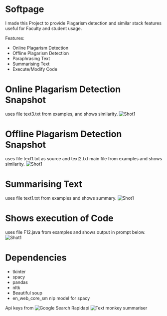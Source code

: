 # Softpage

I made this Project to provide Plagarism detection and similar stack features useful for Faculty and student usage.

Features:

* Online Plagarism Detection
* Offline Plagarism Detection
* Paraphrasing Text
* Summarising Text
* Execute/Modify Code

# Online Plagarism Detection Snapshot
uses file text3.txt from examples, and shows similarity.
![Shot1](https://github.com/r4hu1s0n7/Softpage/blob/main/examples/Screenshot%20(980).png)

# Offline Plagarism Detection Snapshot
uses file text1.txt as source and text2.txt main file from examples and shows similarity.
![Shot1](https://github.com/r4hu1s0n7/Softpage/blob/main/examples/Screenshot%20(983).png)

# Summarising Text
uses file text1.txt from examples and shows summary.
![Shot1](https://github.com/r4hu1s0n7/Softpage/blob/main/examples/Screenshot%20(981).png)

# Shows execution of Code
uses file F12.java from examples and shows output in prompt below.
![Shot1](https://github.com/r4hu1s0n7/Softpage/blob/main/examples/Screenshot%20(982).png)


# Dependencies
* tkinter
* spacy
* pandas
* nltk
* Beautiful soup
* en_web_core_sm nlp model for spacy

Api keys from 
![Google Search Rapidapi](https://rapidapi.com/apigeek/api/google-search3)
![Text monkey summariser ](https://rapidapi.com/jhtong/api/text-monkey-summarizer)
